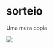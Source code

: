 # sorteio
Uma mera copia


![](https://cdn.discordapp.com/attachments/830201627917942855/832489171079528459/unknown.png)
